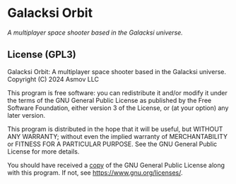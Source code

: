 Galacksi Orbit
================================================================================
*A multiplayer space shooter based in the Galacksi universe.*

License (GPL3)
--------------------------------------------------------------------------------
Galacksi Orbit: A multiplayer space shooter based in the Galacksi universe.  
Copyright (C) 2024 Asmov LLC  

This program is free software: you can redistribute it and/or modify
it under the terms of the GNU General Public License as published by
the Free Software Foundation, either version 3 of the License, or
(at your option) any later version.

This program is distributed in the hope that it will be useful,
but WITHOUT ANY WARRANTY; without even the implied warranty of
MERCHANTABILITY or FITNESS FOR A PARTICULAR PURPOSE.  See the
GNU General Public License for more details.

You should have received a [copy](./LICENSE.txt) of the GNU General Public License
along with this program.  If not, see <https://www.gnu.org/licenses/>.



